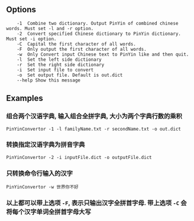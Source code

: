 ## Options

```
	-1 	Combine two dictionary. Output PinYin of combined chinese words. Must set -l and -r option.
	-2 	Convert specified Chinese dictionary to PinYin dictionary. Must set -i option.
	-C 	Capital the first character of all words.
	-F 	Only output the first character of all words.
	-w 	Only Convert input Chinese text to PinYin like and then quit.
	-l 	Set the left side dictionary
	-r 	Set the right side dictionary
	-i 	Set input file to convert
	-o 	Set output file. Default is out.dict
	--help Show this message
```

## Examples

### 组合两个汉语字典, 输入组合全拼字典, 大小为两个字典行数的乘积

`PinYinConvertor -1 -l familyName.txt -r secondName.txt -o out.dict`

### 转换指定汉语字典为拼音字典

`PinYinConvertor -2 -i inputFile.dict -o outputFile.dict`

### 只转换命令行输入的汉字

`PinYinConvertor -w 世界你不好`

### 以上都可以带上选项 `-F`, 表示只输出汉字全拼首字母. 带上选项 `-C` 会将每个汉字单词全拼首字母大写
